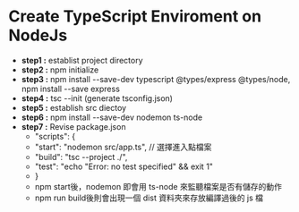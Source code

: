 # Create TypeScript Enviroment on NodeJs

- **step1 :** establist project directory
- **step2 :** npm initialize
- **step3 :** npm install --save-dev typescript @types/express @types/node, npm install --save express
- **step4 :** tsc --init (generate tsconfig.json)
- **step5 :** establish src diectoy
- **step6 :** npm install --save-dev nodemon ts-node
- **step7 :** Revise package.json
  - "scripts": {
  - "start": "nodemon src/app.ts", // 選擇進入點檔案
  - "build": "tsc --project ./",
  - "test": "echo \"Error: no test specified\" && exit 1"
  - }
  - npm start後，nodemon 即會用 ts-node 來監聽檔案是否有儲存的動作
  - npm run build後則會出現一個 dist 資料夾來存放編譯過後的 js 檔

